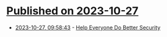 # [Published on 2023-10-27](index.md)

* [2023-10-27, 09:58:43](https://lobste.rs/s/nhdpya/help_everyone_do_better_security) - [Help Everyone Do Better Security](https://matduggan.com/security-feels-pointless/)
